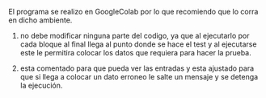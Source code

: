 El programa se realizo en GoogleColab por lo que recomiendo que lo corra en dicho ambiente.

1. no debe modificar ninguna parte del codigo, ya que al ejecutarlo por cada bloque al final llega al punto donde se hace el test y al ejecutarse este le permitira colocar los datos que requiera para hacer la prueba.
  
2. esta comentado para que pueda ver las entradas y esta ajustado para que si llega a colocar un dato erroneo le salte un mensaje y se detenga la ejecución.
    
